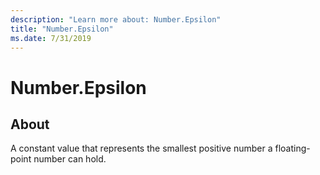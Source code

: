 ```yaml
---
description: "Learn more about: Number.Epsilon"
title: "Number.Epsilon"
ms.date: 7/31/2019
---
```

# Number.Epsilon

  
## About  
A constant value that represents the smallest positive number a floating-point number can hold.
  
